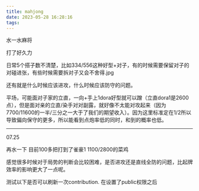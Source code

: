 ```yaml
---
title: mahjong
date: 2023-05-28 16:28:16
tags:
---
```


水一水麻将

打了好久力

日常5个搭子数不清楚，比如334/556这种好型+对子，有的时候需要保留对子的对碰进张，有些时候需要拆对子又会不舍得.jpg

还有就是什么时候应该进攻，什么时候应该防守的问题。

平场，可能面对子家的立直，一向+手上1dora好型就可以蹭（立直dora1是2600点），但是面对亲的立直/染手对对副露，就好像不太能对攻起来（因为7700/11600的一半/三分之一大于了我们的期望收入）。因为这里标准定在1/2所以导致偏向保守的更多，所以能看到点炮率低的同时，和到的概率也低。


---
07.25

再水一下 目前100多把打到了雀豪1 1100/2800的菜鸡

感觉很多时候对于局势的判断会比较困难，是否进攻还是直线全防的问题，比起牌效率的影响更大了一点呢。

测试以下是否可以刷新一次contribution. 在设置了public权限之后